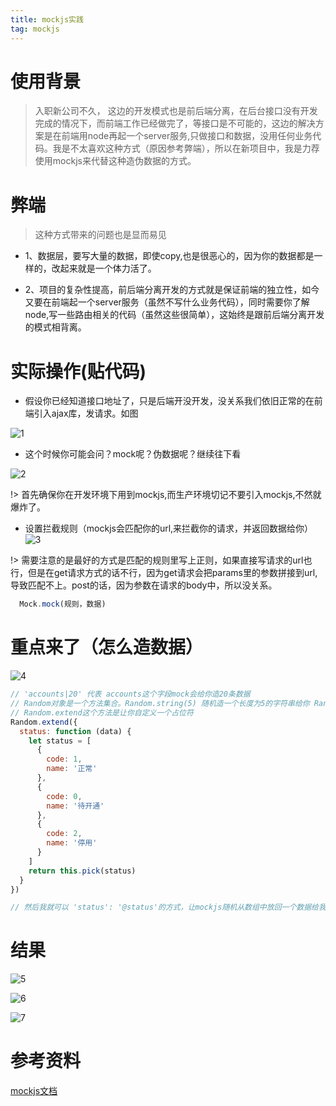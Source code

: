```yaml
---
title: mockjs实践
tag: mockjs
---
```


# 使用背景
> 入职新公司不久， 这边的开发模式也是前后端分离，在后台接口没有开发完成的情况下，而前端工作已经做完了，等接口是不可能的，这边的解决方案是在前端用node再起一个server服务,只做接口和数据，没用任何业务代码。我是不太喜欢这种方式（原因参考弊端），所以在新项目中，我是力荐使用mockjs来代替这种造伪数据的方式。

# 弊端

> 这种方式带来的问题也是显而易见

- 1、数据层，要写大量的数据，即使copy,也是很恶心的，因为你的数据都是一样的，改起来就是一个体力活了。

- 2、项目的复杂性提高，前后端分离开发的方式就是保证前端的独立性，如今又要在前端起一个server服务（虽然不写什么业务代码），同时需要你了解node,写一些路由相关的代码（虽然这些很简单），这始终是跟前后端分离开发的模式相背离。

# 实际操作(贴代码)

- 假设你已经知道接口地址了，只是后端开没开发，没关系我们依旧正常的在前端引入ajax库，发请求。如图

![1](1.png)

- 这个时候你可能会问？mock呢？伪数据呢？继续往下看

![2](2.png)

!> 首先确保你在开发环境下用到mockjs,而生产环境切记不要引入mockjs,不然就爆炸了。


- 设置拦截规则（mockjs会匹配你的url,来拦截你的请求，并返回数据给你）
![3](3.png)

!> 需要注意的是最好的方式是匹配的规则里写上正则，如果直接写请求的url也行，但是在get请求方式的话不行，因为get请求会把params里的参数拼接到url,导致匹配不上。post的话，因为参数在请求的body中，所以没关系。

```js
  Mock.mock(规则，数据)
```

# 重点来了（怎么造数据）

![4](4.png)

```js
// 'accounts|20' 代表 accounts这个字段mock会给你造20条数据
// Random对象是一个方法集合。Random.string(5) 随机造一个长度为5的字符串给你 Random.email()造一个邮箱给你 Random.cname()造一个中文名给你 等等mockjs内部有很多这样的方法
// Random.extend这个方法是让你自定义一个占位符
Random.extend({
  status: function (data) {
    let status = [
      {
        code: 1,
        name: '正常'
      },
      {
        code: 0,
        name: '待开通'
      },
      {
        code: 2,
        name: '停用'
      }
    ]
    return this.pick(status)
  }
})

// 然后我就可以 'status': '@status'的方式，让mockjs随机从数组中放回一个数据给我
```

# 结果

![5](5.png)

![6](6.png)

![7](7.png)

# 参考资料
[mockjs文档](https://github.com/nuysoft/Mock/wiki)